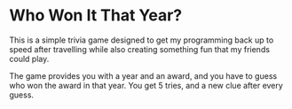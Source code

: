 # Who Won It That Year?

This is a simple trivia game designed to get my programming back up to speed after travelling while also creating something fun that my friends could play.

The game provides you with a year and an award, and you have to guess who won the award in that year. You get 5 tries, and a new clue after every guess.
